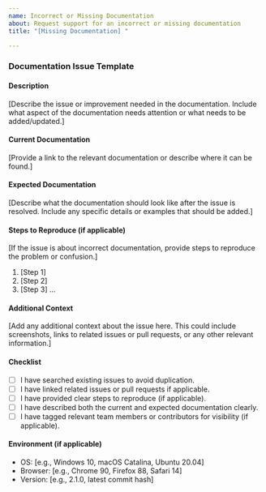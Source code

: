 ```yaml
---
name: Incorrect or Missing Documentation
about: Request support for an incorrect or missing documentation
title: "[Missing Documentation] "

---
```


### Documentation Issue Template

#### Description
[Describe the issue or improvement needed in the documentation. Include what aspect of the documentation needs attention or what needs to be added/updated.]

#### Current Documentation
[Provide a link to the relevant documentation or describe where it can be found.]

#### Expected Documentation
[Describe what the documentation should look like after the issue is resolved. Include any specific details or examples that should be added.]

#### Steps to Reproduce (if applicable)
[If the issue is about incorrect documentation, provide steps to reproduce the problem or confusion.]

1. [Step 1]
2. [Step 2]
3. [Step 3]
   ...

#### Additional Context
[Add any additional context about the issue here. This could include screenshots, links to related issues or pull requests, or any other relevant information.]

#### Checklist
- [ ] I have searched existing issues to avoid duplication.
- [ ] I have linked related issues or pull requests if applicable.
- [ ] I have provided clear steps to reproduce (if applicable).
- [ ] I have described both the current and expected documentation clearly.
- [ ] I have tagged relevant team members or contributors for visibility (if applicable).

#### Environment (if applicable)
- OS: [e.g., Windows 10, macOS Catalina, Ubuntu 20.04]
- Browser: [e.g., Chrome 90, Firefox 88, Safari 14]
- Version: [e.g., 2.1.0, latest commit hash]

